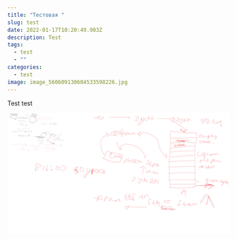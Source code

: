 ```yaml
---
title: "Тестовая "
slug: test
date: 2022-01-17T10:20:49.903Z
description: Test
tags:
  - test
  - ""
categories:
  - test
image: image_560609130604533598226.jpg
---
```

Test test

![](без-имени.png)